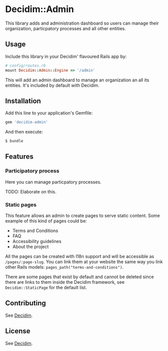 # Decidim::Admin

This library adds and administration dashboard so users can manage their
organization, particpatory processes and all other entities.

## Usage
Include this library in your Decidim' flavoured Rails app by:

```ruby
# config/routes.rb
mount Decidim::Admin::Engine => '/admin'
```

This will add an admin dashboard to manage an organization an all its entities.
It's included by default with Decidim.

## Installation
Add this line to your application's Gemfile:

```ruby
gem 'decidim-admin'
```

And then execute:
```bash
$ bundle
```

## Features

### Participatory process

Here you can manage particpatory processes.

TODO: Elaborate on this.


### Static pages

This feature allows an admin to create pages to serve static content. Some
example of this kind of pages could be:

  * Terms and Conditions
  * FAQ
  * Accessibility guidelines
  * About the project

All the pages can be created with I18n support and will be accessible as
`/pages/:page-slug`. You can link them at your website the same way you link
other Rails models: `pages_path("terms-and-conditions")`.

There are some pages that exist by default and cannot be deleted since there
are links to them inside the Decidim framework, see `Decidim::StaticPage` for
the default list.

## Contributing
See [Decidim](https://github.com/AjuntamentdeBarcelona/decidim).

## License
See [Decidim](https://github.com/AjuntamentdeBarcelona/decidim).

